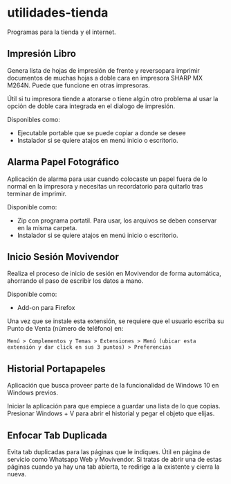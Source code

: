 # utilidades-tienda
Programas para la tienda y el internet.


## Impresión Libro

Genera lista de hojas de impresión de frente y reversopara imprimir documentos de muchas hojas a doble cara en impresora SHARP MX M264N. Puede que funcione en otras impresoras.

Útil si tu impresora tiende a atorarse o tiene algún otro problema al usar la opción de doble cara integrada en el dialogo de impresión.

Disponibles como:

- Ejecutable portable que se puede copiar a donde se desee
- Instalador si se quiere atajos en menú inicio o escritorio.

## Alarma Papel Fotográfico

Aplicación de alarma para usar cuando colocaste un papel fuera de lo normal en la impresora y necesitas un recordatorio para quitarlo tras terminar de imprimir.

Disponible como:

- Zip con programa portatil. Para usar, los arquivos se deben conservar en la misma carpeta.
- Instalador si se quiere atajos en menú inicio o escritorio.

## Inicio Sesión Movivendor

Realiza el proceso de inicio de sesión en Movivendor de forma automática, ahorrando el paso de escribir los datos a mano.


Disponible como:

- Add-on para Firefox

Una vez que se instale esta extensión, se requiere que el usuario escriba su Punto de Venta (número de teléfono) en:

    Menú > Complementos y Temas > Extensiones > Menú (ubicar esta extensión y dar click en sus 3 puntos) > Preferencias


## Historial Portapapeles

Aplicación que busca proveer parte de la funcionalidad de Windows 10 en Windows previos.

Iniciar la aplicación para que empiece a guardar una lista de lo que copias. Presionar Windows + V para abrir el historial y pegar el objeto que elijas.

## Enfocar Tab Duplicada

Evita tab duplicadas para las páginas que le indiques. Útil en página de servicio como Whatsapp Web y Movivendor. Si tratas de abrir una de estas páginas cuando ya hay una tab abierta, te redirige a la existente y cierra la nueva.


